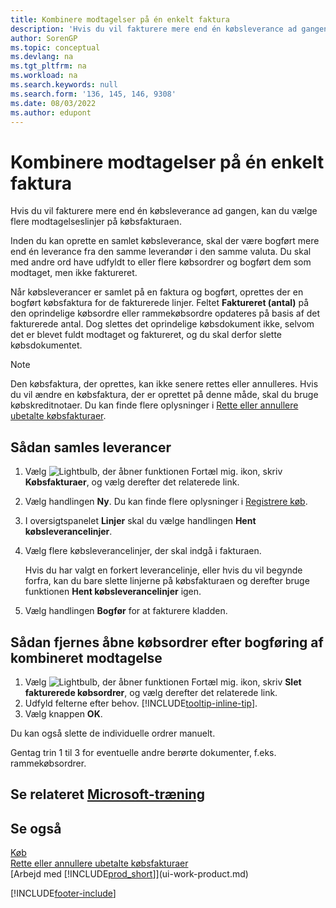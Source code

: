 ```yaml
---
title: Kombinere modtagelser på én enkelt faktura
description: 'Hvis du vil fakturere mere end én købsleverance ad gangen, kan du bruge funktionen Saml leverancer.'
author: SorenGP
ms.topic: conceptual
ms.devlang: na
ms.tgt_pltfrm: na
ms.workload: na
ms.search.keywords: null
ms.search.form: '136, 145, 146, 9308'
ms.date: 08/03/2022
ms.author: edupont
---
```

# <a name="combine-receipts-on-a-single-invoice"></a>Kombinere modtagelser på én enkelt faktura

Hvis du vil fakturere mere end én købsleverance ad gangen, kan du vælge flere modtagelseslinjer på købsfakturaen.  

Inden du kan oprette en samlet købsleverance, skal der være bogført mere end én leverance fra den samme leverandør i den samme valuta. Du skal med andre ord have udfyldt to eller flere købsordrer og bogført dem som modtaget, men ikke faktureret.  

Når købsleverancer er samlet på en faktura og bogført, oprettes der en bogført købsfaktura for de fakturerede linjer. Feltet **Faktureret (antal)** på den oprindelige købsordre eller rammekøbsordre opdateres på basis af det fakturerede antal. Dog slettes det oprindelige købsdokument ikke, selvom det er blevet fuldt modtaget og faktureret, og du skal derfor slette købsdokumentet.  

> [!NOTE]
> Den købsfaktura, der oprettes, kan ikke senere rettes eller annulleres. Hvis du vil ændre en købsfaktura, der er oprettet på denne måde, skal du bruge købskreditnotaer. Du kan finde flere oplysninger i [Rette eller annullere ubetalte købsfakturaer](purchasing-how-correct-cancel-unpaid-purchase-invoices.md).

## <a name="to-combine-receipts"></a>Sådan samles leverancer

1. Vælg ![Lightbulb, der åbner funktionen Fortæl mig.](media/ui-search/search_small.png "Fortæl mig, hvad du vil foretage dig") ikon, skriv **Købsfakturaer**, og vælg derefter det relaterede link.  
2. Vælg handlingen **Ny**. Du kan finde flere oplysninger i [Registrere køb](purchasing-how-record-purchases.md).  
3. I oversigtspanelet **Linjer** skal du vælge handlingen **Hent købsleverancelinjer**.  
4. Vælg flere købsleverancelinjer, der skal indgå i fakturaen.  

    Hvis du har valgt en forkert leverancelinje, eller hvis du vil begynde forfra, kan du bare slette linjerne på købsfakturaen og derefter bruge funktionen **Hent købsleverancelinjer** igen.  
5. Vælg handlingen **Bogfør** for at fakturere kladden.  

## <a name="to-remove-open-purchase-orders-after-combined-receipt-posting"></a>Sådan fjernes åbne købsordrer efter bogføring af kombineret modtagelse

1. Vælg ![Lightbulb, der åbner funktionen Fortæl mig.](media/ui-search/search_small.png "Fortæl mig, hvad du vil foretage dig") ikon, skriv **Slet fakturerede købsordrer**, og vælg derefter det relaterede link.  
2. Udfyld felterne efter behov. [!INCLUDE[tooltip-inline-tip](includes/tooltip-inline-tip_md.md)].
3. Vælg knappen **OK**.  

Du kan også slette de individuelle ordrer manuelt.

Gentag trin 1 til 3 for eventuelle andre berørte dokumenter, f.eks. rammekøbsordrer.

## <a name="see-related-microsoft-training"></a>Se relateret [Microsoft-træning](/training/modules/processing-invoices-dynamics-365-business-central/)

## <a name="see-also"></a>Se også

[Køb](purchasing-manage-purchasing.md)  
[Rette eller annullere ubetalte købsfakturaer](purchasing-how-correct-cancel-unpaid-purchase-invoices.md)  
[Arbejd med [!INCLUDE[prod_short](includes/prod_short.md)]](ui-work-product.md)  


[!INCLUDE[footer-include](includes/footer-banner.md)]
